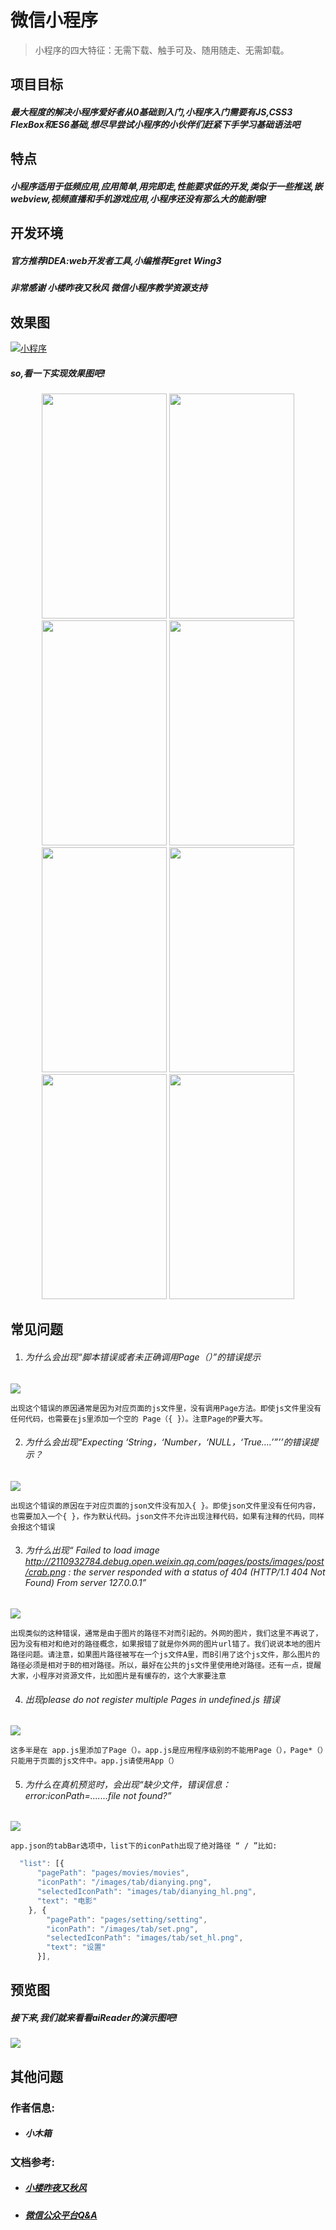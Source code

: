 # 微信小程序
> 小程序的四大特征：无需下载、触手可及、随用随走、无需卸载。

## 项目目标
##### 最大程度的解决小程序爱好者从0基础到入门,小程序入门需要有JS,CSS3 FlexBox和ES6基础,想尽早尝试小程序的小伙伴们赶紧下手学习基础语法吧

## 特点
##### 小程序适用于低频应用,应用简单,用完即走,性能要求低的开发,类似于一些推送,嵌webview,视频直播和手机游戏应用,小程序还没有那么大的能耐哦!

## 开发环境
##### 官方推荐IDEA:web开发者工具,小编推荐Egret Wing3

##### 非常感谢 小楼昨夜又秋风 微信小程序教学资源支持

## 效果图

[![小程序](http://www.android-gems.com/badge)](http://www.android-gems.com/badge)

##### so,看一下实现效果图吧!
<div  align="center">  
<img src="/images/document/weclome.png" width="200px" height="360px" />
<img src="/images/document/home.png" width="200px" height="360px"/>
<img src="/images/document/playmusic.png" width="200px" height="360px"/>
<img src="/images/document/share.png" width="200px" height="360px"/>
</div>


<div  align="center">  
<img src="/images/document/viewpreview.png" width="200px" height="360px" />
<img src="/images/document/movielist.png" width="200px" height="360px"/>
<img src="/images/document/movie_search.png" width="200px" height="360px"/>
<img src="/images/document/movie-info.png" width="200px" height="360px"/>
</div>

## 常见问题

 1. ###### 为什么会出现“脚本错误或者未正确调用Page（）”的错误提示
 
 <img src="/images/document/page_error.png" />

```
出现这个错误的原因通常是因为对应页面的js文件里，没有调用Page方法。即使js文件里没有任何代码，也需要在js里添加一个空的 Page（{ }）。注意Page的P要大写。
```



2. ###### 为什么会出现“Expecting ‘String，‘Number，‘NULL，‘True....’”’’的错误提示？
<img src="/images/document/invalid-error.png" />

```
出现这个错误的原因在于对应页面的json文件没有加入{ }。即使json文件里没有任何内容，也需要加入一个{ }，作为默认代码。json文件不允许出现注释代码，如果有注释的代码，同样会报这个错误
```



3. ###### 为什么出现“ Failed to load image http://2110932784.debug.open.weixin.qq.com/pages/posts/images/post/crab.png : the server responded with a status of 404 (HTTP/1.1 404 Not Found) From server 127.0.0.1”
<img src="/images/document/faild_load.png" />

```
出现类似的这种错误，通常是由于图片的路径不对而引起的。外网的图片，我们这里不再说了，因为没有相对和绝对的路径概念，如果报错了就是你外网的图片url错了。我们说说本地的图片路径问题。请注意，如果图片路径被写在一个js文件A里，而B引用了这个js文件，那么图片的路径必须是相对于B的相对路径。所以，最好在公共的js文件里使用绝对路径。还有一点，提醒大家，小程序对资源文件，比如图片是有缓存的，这个大家要注意
```  
  
  
  
4. ###### 出现please do not register multiple Pages in undefined.js 错误
  <img src="/images/document/undenfinedjs.png" />
  
  ```
这多半是在 app.js里添加了Page（）。app.js是应用程序级别的不能用Page（），Page*（）只能用于页面的js文件中。app.js请使用App（）
```



5. ###### 为什么在真机预览时，会出现“缺少文件，错误信息：error:iconPath=.......file not found?”

<img src="/images/document/FileNotFound.png" />


```
app.json的tabBar选项中，list下的iconPath出现了绝对路径 “ / ”比如:
```


``` javascript
  "list": [{
      "pagePath": "pages/movies/movies",
      "iconPath": "/images/tab/dianying.png",
      "selectedIconPath": "images/tab/dianying_hl.png",
      "text": "电影"
    }, {
        "pagePath": "pages/setting/setting",
        "iconPath": "/images/tab/set.png",
        "selectedIconPath": "images/tab/set_hl.png",
        "text": "设置"
      }],   
```

## 预览图
##### 接下来,我们就来看看aiReader的演示图吧!
<img src="/images/document/preview.gif" />

## 其他问题
### 作者信息:
* ##### 小木箱

### 文档参考:

* ##### [小楼昨夜又秋风](https://zhuanlan.zhihu.com/oldtimes)
* ##### [微信公众平台Q&A](http://developers.weixin.qq.com/home?tab=1&labels=&lang=zh_CN&token=)
